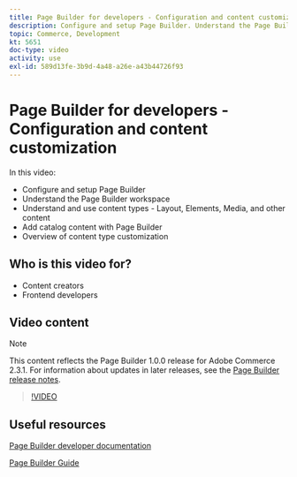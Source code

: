 ```yaml
---
title: Page Builder for developers - Configuration and content customization
description: Configure and setup Page Builder​. Understand the Page Builder workspace​. Understand and use content types - Layout, Elements, Media, and other content​. Add Catalog content with Page Builder.
topic: Commerce, Development
kt: 5651
doc-type: video
activity: use
exl-id: 589d13fe-3b9d-4a48-a26e-a43b44726f93
---
```

# Page Builder for developers - Configuration and content customization

In this video:

- Configure and setup Page Builder​
- Understand the Page Builder workspace​
- Understand and use content types - Layout, Elements, Media, and other content​
- Add catalog content with Page Builder
- Overview of content type customization

## Who is this video for?

- Content creators
- Frontend developers

## Video content

>[!NOTE]
>
>This content reflects the Page Builder 1.0.0 release for Adobe Commerce 2.3.1. For information about updates in later releases, see the [Page Builder release notes](https://experienceleague.adobe.com/docs/commerce-admin/page-builder/release-notes.html).

>[!VIDEO](https://video.tv.adobe.com/v/35710?quality=12&learn=on)

## Useful resources

[Page Builder developer documentation](https://developer.adobe.com/commerce/frontend-core/page-builder/)

[Page Builder Guide](https://experienceleague.adobe.com/docs/commerce-admin/page-builder/introduction.html)
